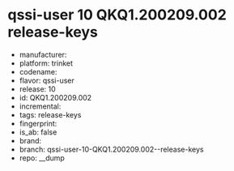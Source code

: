 # qssi-user 10 QKQ1.200209.002  release-keys
- manufacturer: 
- platform: trinket
- codename: 
- flavor: qssi-user
- release: 10
- id: QKQ1.200209.002
- incremental: 
- tags: release-keys
- fingerprint: 
- is_ab: false
- brand: 
- branch: qssi-user-10-QKQ1.200209.002--release-keys
- repo: __dump
